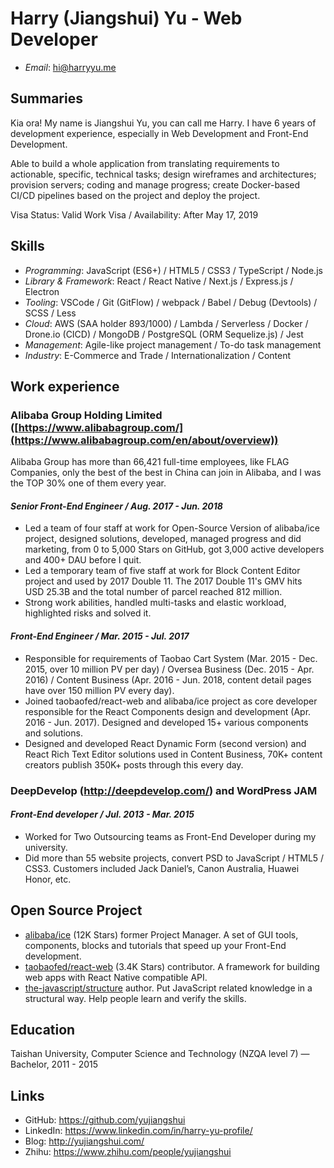# Harry (Jiangshui) Yu - Web Developer

* _Email_: hi@harryyu.me

## Summaries

Kia ora! My name is Jiangshui Yu, you can call me Harry. I have 6 years of development experience, especially in Web Development and Front-End Development.

Able to build a whole application from translating requirements to actionable, specific, technical tasks; design wireframes and architectures; provision servers; coding and manage progress; create Docker-based CI/CD pipelines based on the project and deploy the project.

Visa Status: Valid Work Visa / Availability: After May 17, 2019

## Skills

* _Programming_: JavaScript (ES6+) / HTML5 / CSS3 / TypeScript / Node.js 
* _Library & Framework_: React / React Native / Next.js / Express.js / Electron
* _Tooling_: VSCode / Git (GitFlow) / webpack / Babel / Debug (Devtools) / SCSS / Less
* _Cloud_: AWS (SAA holder 893/1000) / Lambda / Serverless / Docker /  Drone.io (CICD) / MongoDB / PostgreSQL (ORM Sequelize.js) / Jest
* _Management_: Agile-like project management / To-do task management
* _Industry_: E-Commerce and Trade / Internationalization / Content

## Work experience

### Alibaba Group Holding Limited ([https://www.alibabagroup.com/](https://www.alibabagroup.com/en/about/overview))

Alibaba Group has more than 66,421 full-time employees, like FLAG Companies, only the best of the best in China can join in Alibaba, and I was the TOP 30% one of them every year.

#### _Senior Front-End Engineer / Aug. 2017 - Jun. 2018_

* Led a team of four staff at work for Open-Source Version of alibaba/ice project, designed solutions, developed, managed progress and did marketing, from 0 to 5,000 Stars on GitHub, got 3,000 active developers and 400+ DAU before I quit.
* Led a temporary team of five staff at work for Block Content Editor project and used by 2017 Double 11. The 2017 Double 11's GMV hits USD 25.3B and the total number of parcel reached 812 million.
* Strong work abilities, handled multi-tasks and elastic workload, highlighted risks and solved it.

#### _Front-End Engineer / Mar. 2015 - Jul. 2017_

* Responsible for requirements of Taobao Cart System (Mar. 2015 - Dec. 2015, over 10 million PV per day) / Oversea Business (Dec. 2015 - Apr. 2016) / Content Business (Apr. 2016 - Jun. 2018, content detail pages have over 150 million PV every day).
* Joined taobaofed/react-web and alibaba/ice project as core developer responsible for the React Components design and development (Apr. 2016 - Jun. 2017). Designed and developed 15+ various components and solutions.
* Designed and developed React Dynamic Form (second version) and React Rich Text Editor solutions used in Content Business, 70K+ content creators publish 350K+ posts through this every day.

### DeepDevelop (http://deepdevelop.com/) and WordPress JAM

#### _Front-End developer / Jul. 2013 - Mar. 2015_

* Worked for Two Outsourcing teams as Front-End Developer during my university.
* Did more than 55 website projects, convert PSD to JavaScript / HTML5 / CSS3. Customers included Jack Daniel’s, Canon Australia, Huawei Honor, etc.

## Open Source Project

* [alibaba/ice](https://github.com/alibaba/ice) (12K Stars) former Project Manager. A set of GUI tools, components, blocks and tutorials that speed up your Front-End development.
* [taobaofed/react-web](https://github.com/taobaofed/react-web) (3.4K Stars) contributor. A framework for building web apps with React Native compatible API.
* [the-javascript/structure](https://github.com/the-javascript/structure) author. Put JavaScript related knowledge in a structural way. Help people learn and verify the skills.

## Education

Taishan University, Computer Science and Technology (NZQA level 7) — Bachelor, 2011 - 2015

## Links

* GitHub: <https://github.com/yujiangshui>
* LinkedIn: <https://www.linkedin.com/in/harry-yu-profile/>
* Blog: <http://yujiangshui.com/>
* Zhihu: <https://www.zhihu.com/people/yujiangshui>